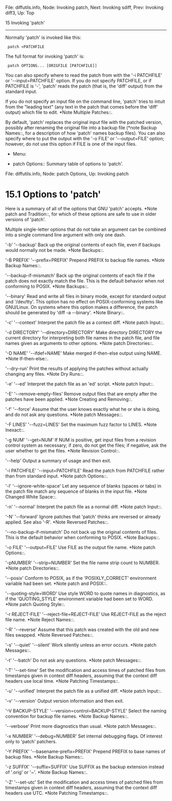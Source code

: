 File: diffutils.info,  Node: Invoking patch,  Next: Invoking sdiff,  Prev: Invoking diff3,  Up: Top

15 Invoking 'patch'
*******************

Normally 'patch' is invoked like this:

     patch <PATCHFILE

   The full format for invoking 'patch' is:

     patch OPTIONS... [ORIGFILE [PATCHFILE]]

   You can also specify where to read the patch from with the '-i
PATCHFILE' or '--input=PATCHFILE' option.  If you do not specify
PATCHFILE, or if PATCHFILE is '-', 'patch' reads the patch (that is, the
'diff' output) from the standard input.

   If you do not specify an input file on the command line, 'patch'
tries to intuit from the "leading text" (any text in the patch that
comes before the 'diff' output) which file to edit.  *Note Multiple
Patches::.

   By default, 'patch' replaces the original input file with the patched
version, possibly after renaming the original file into a backup file
(*note Backup Names::, for a description of how 'patch' names backup
files).  You can also specify where to put the output with the '-o FILE'
or '--output=FILE' option; however, do not use this option if FILE is
one of the input files.

* Menu:

* patch Options::     Summary table of options to 'patch'.

File: diffutils.info,  Node: patch Options,  Up: Invoking patch

15.1 Options to 'patch'
=======================

Here is a summary of all of the options that GNU 'patch' accepts.  *Note
patch and Tradition::, for which of these options are safe to use in
older versions of 'patch'.

   Multiple single-letter options that do not take an argument can be
combined into a single command line argument with only one dash.

'-b'
'--backup'
     Back up the original contents of each file, even if backups would
     normally not be made.  *Note Backups::.

'-B PREFIX'
'--prefix=PREFIX'
     Prepend PREFIX to backup file names.  *Note Backup Names::.

'--backup-if-mismatch'
     Back up the original contents of each file if the patch does not
     exactly match the file.  This is the default behavior when not
     conforming to POSIX. *Note Backups::.

'--binary'
     Read and write all files in binary mode, except for standard output
     and '/dev/tty'.  This option has no effect on POSIX-conforming
     systems like GNU/Linux.  On systems where this option makes a
     difference, the patch should be generated by 'diff -a --binary'.
     *Note Binary::.

'-c'
'--context'
     Interpret the patch file as a context diff.  *Note patch Input::.

'-d DIRECTORY'
'--directory=DIRECTORY'
     Make directory DIRECTORY the current directory for interpreting
     both file names in the patch file, and file names given as
     arguments to other options.  *Note patch Directories::.

'-D NAME'
'--ifdef=NAME'
     Make merged if-then-else output using NAME.  *Note If-then-else::.

'--dry-run'
     Print the results of applying the patches without actually changing
     any files.  *Note Dry Runs::.

'-e'
'--ed'
     Interpret the patch file as an 'ed' script.  *Note patch Input::.

'-E'
'--remove-empty-files'
     Remove output files that are empty after the patches have been
     applied.  *Note Creating and Removing::.

'-f'
'--force'
     Assume that the user knows exactly what he or she is doing, and do
     not ask any questions.  *Note patch Messages::.

'-F LINES'
'--fuzz=LINES'
     Set the maximum fuzz factor to LINES.  *Note Inexact::.

'-g NUM'
'--get=NUM'
     If NUM is positive, get input files from a revision control system
     as necessary; if zero, do not get the files; if negative, ask the
     user whether to get the files.  *Note Revision Control::.

'--help'
     Output a summary of usage and then exit.

'-i PATCHFILE'
'--input=PATCHFILE'
     Read the patch from PATCHFILE rather than from standard input.
     *Note patch Options::.

'-l'
'--ignore-white-space'
     Let any sequence of blanks (spaces or tabs) in the patch file match
     any sequence of blanks in the input file.  *Note Changed White
     Space::.

'-n'
'--normal'
     Interpret the patch file as a normal diff.  *Note patch Input::.

'-N'
'--forward'
     Ignore patches that 'patch' thinks are reversed or already applied.
     See also '-R'.  *Note Reversed Patches::.

'--no-backup-if-mismatch'
     Do not back up the original contents of files.  This is the default
     behavior when conforming to POSIX. *Note Backups::.

'-o FILE'
'--output=FILE'
     Use FILE as the output file name.  *Note patch Options::.

'-pNUMBER'
'--strip=NUMBER'
     Set the file name strip count to NUMBER.  *Note patch
     Directories::.

'--posix'
     Conform to POSIX, as if the 'POSIXLY_CORRECT' environment variable
     had been set.  *Note patch and POSIX::.

'--quoting-style=WORD'
     Use style WORD to quote names in diagnostics, as if the
     'QUOTING_STYLE' environment variable had been set to WORD.  *Note
     patch Quoting Style::.

'-r REJECT-FILE'
'--reject-file=REJECT-FILE'
     Use REJECT-FILE as the reject file name.  *Note Reject Names::.

'-R'
'--reverse'
     Assume that this patch was created with the old and new files
     swapped.  *Note Reversed Patches::.

'-s'
'--quiet'
'--silent'
     Work silently unless an error occurs.  *Note patch Messages::.

'-t'
'--batch'
     Do not ask any questions.  *Note patch Messages::.

'-T'
'--set-time'
     Set the modification and access times of patched files from
     timestamps given in context diff headers, assuming that the context
     diff headers use local time.  *Note Patching Timestamps::.

'-u'
'--unified'
     Interpret the patch file as a unified diff.  *Note patch Input::.

'-v'
'--version'
     Output version information and then exit.

'-V BACKUP-STYLE'
'--version=control=BACKUP-STYLE'
     Select the naming convention for backup file names.  *Note Backup
     Names::.

'--verbose'
     Print more diagnostics than usual.  *Note patch Messages::.

'-x NUMBER'
'--debug=NUMBER'
     Set internal debugging flags.  Of interest only to 'patch'
     patchers.

'-Y PREFIX'
'--basename-prefix=PREFIX'
     Prepend PREFIX to base names of backup files.  *Note Backup
     Names::.

'-z SUFFIX'
'--suffix=SUFFIX'
     Use SUFFIX as the backup extension instead of '.orig' or '~'.
     *Note Backup Names::.

'-Z'
'--set-utc'
     Set the modification and access times of patched files from
     timestamps given in context diff headers, assuming that the context
     diff headers use UTC. *Note Patching Timestamps::.

